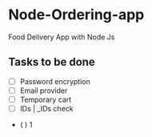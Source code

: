 # Node-Ordering-app
Food Delivery App with Node Js

## Tasks to be done
- [ ] Password encryption
- [ ] Email provider
- [ ] Temporary cart
- [ ] IDs | _IDs check

- ( ) 1
